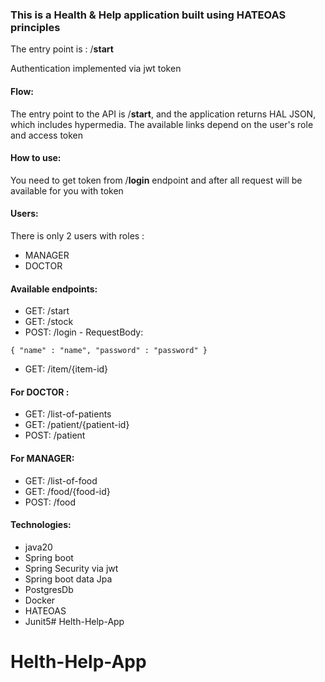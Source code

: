 ### This is a Health & Help application built using HATEOAS principles

The entry point is : /**start**

Authentication implemented via jwt token

#### Flow:
The entry point to the API is /**start**, and the application returns HAL JSON, which includes hypermedia. The available links depend on the user's role and access token

#### How to use:
You need to get token from /**login** endpoint and after all request will be available for you with token

#### Users:
There is only 2 users with roles :
- MANAGER
- DOCTOR

#### Available endpoints:

- GET: /start
- GET: /stock
- POST: /login - RequestBody:

`{
  "name" : "name",
  "password" : "password"
  }`

- GET: /item/{item-id}

#### For DOCTOR :

- GET: /list-of-patients
- GET: /patient/{patient-id}
- POST: /patient

#### For MANAGER:

- GET: /list-of-food
- GET: /food/{food-id}
- POST: /food

#### Technologies:
- java20
- Spring boot
- Spring Security via jwt
- Spring boot data Jpa
- PostgresDb
- Docker
- HATEOAS
- Junit5# Helth-Help-App
# Helth-Help-App
